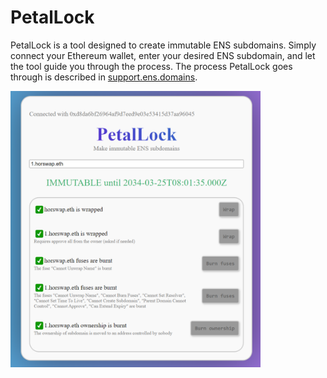 # PetalLock
PetalLock is a tool designed to create immutable ENS subdomains. Simply connect your Ethereum wallet, enter your desired ENS subdomain, and let the tool guide you through the process. The process PetalLock goes through is described in [support.ens.domains](https://support.ens.domains/en/articles/8260321-creating-and-giving-away-an-unruggable-subname).

<img src = "screenshot.png" alt = "PetalLock" style = "width: 400px;"/>
